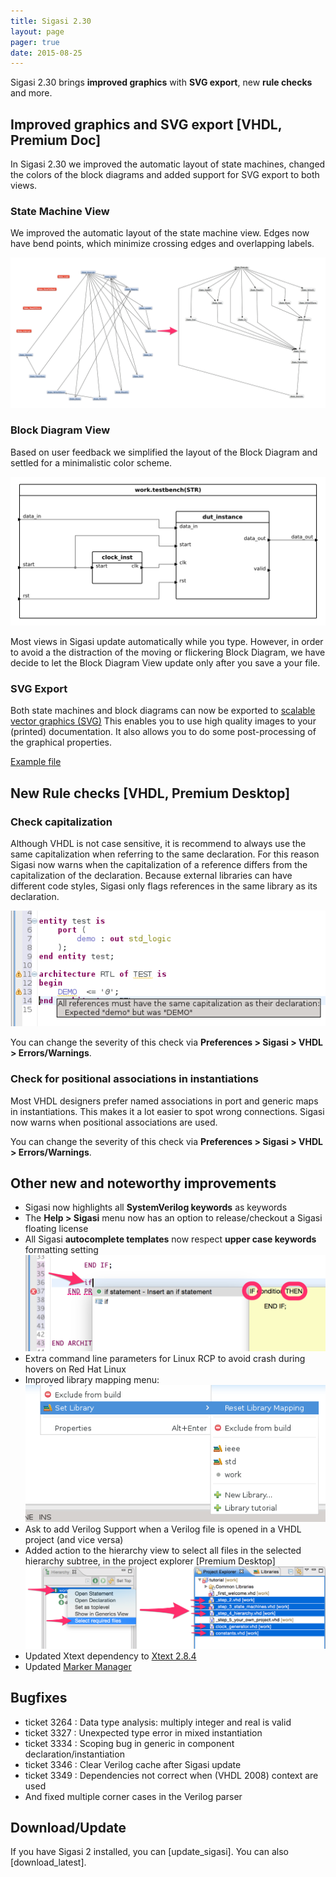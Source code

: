 ```yaml
---
title: Sigasi 2.30
layout: page
pager: true
date: 2015-08-25
---
```


Sigasi 2.30 brings **improved graphics** with **SVG export**, new **rule
checks** and more.

## Improved graphics and SVG export \[VHDL, Premium Doc\]

In Sigasi 2.30 we improved the automatic layout of state machines,
changed the colors of the block diagrams and added support for SVG
export to both views.

### State Machine View

We improved the automatic layout of the state machine view. Edges now
have bend points, which minimize crossing edges and overlapping labels.

![State machine view (Before and after)](2.30/statemachines.png "State machine view (Before and after)")

### Block Diagram View

Based on user feedback we simplified the layout of the Block Diagram and
settled for a minimalistic color scheme.

![Updated Block Diagram View](2.30/blockdiagram.png "Updated Block Diagram View")

Most views in Sigasi update automatically while you type. However, in
order to avoid a the distraction of the moving or flickering Block
Diagram, we have decide to let the Block Diagram View update only after
you save a your file.

### SVG Export

Both state machines and block diagrams can now be exported to [scalable vector graphics (SVG)](https://en.wikipedia.org/wiki/Scalable_Vector_Graphics) This enables you to use high quality images to your (printed) documentation.
It also allows you to do some post-processing of the graphical properties.

[Example file](/sites/www.sigasi.com/files/example.svg)


## New Rule checks \[VHDL, Premium Desktop\]

### Check capitalization

Although VHDL is not case sensitive, it is recommend to always use the same capitalization when referring to the same declaration. For this reason Sigasi now warns when the capitalization of a reference differs from the capitalization of the declaration. Because external libraries can have different code styles, Sigasi only flags references in the same library as its declaration.

![Check capitalization](2.30/captalization_references.png "Check capitalization")

You can change the severity of this check via **Preferences \> Sigasi \> VHDL \> Errors/Warnings**.

### Check for positional associations in instantiations

Most VHDL designers prefer named associations in port and generic maps in instantiations. This makes it a lot easier to spot wrong connections. Sigasi now warns when positional associations are used.

You can change the severity of this check via **Preferences \> Sigasi \> VHDL \> Errors/Warnings**.

## Other new and noteworthy improvements

-   Sigasi now highlights all **SystemVerilog keywords** as keywords
-   The **Help \> Sigasi** menu now has an option to release/checkout a Sigasi floating license
-   All Sigasi **autocomplete templates** now respect **upper case
    keywords** formatting setting 
    ![Autocomplete templates with upper case keywords](2.30/autocomplete_template.png "Autocomplete templates with upper case keywords")
-   Extra command line parameters for Linux RCP to avoid crash during hovers on Red Hat Linux
-   Improved library mapping menu:
    ![New Library Mapping menu](2.30/librarymapping-restore-common-libraries.png "New Library Mapping menu")
-   Ask to add Verilog Support when a Verilog file is opened in a VHDL project (and vice versa)
-   Added action to the hierarchy view to select all files in the selected hierarchy subtree, in the project explorer \[Premium Desktop\]
    ![Select all files in selected hierarchy in the Project Explorer](2.30/select-required-files-in-hierarchy.png "Select all files in selected hierarchy in the Project Explorer")
-   Updated Xtext dependency to [Xtext
    2.8.4](https://projects.eclipse.org/projects/modeling.tmf.xtext/releases/2.8.4)
-   Updated [Marker Manager](http://www.markermanager.com)

## Bugfixes

-   ticket 3264 : Data type analysis: multiply integer and real is valid
-   ticket 3327 : Unexpected type error in mixed instantiation
-   ticket 3334 : Scoping bug in generic in component declaration/instantiation
-   ticket 3346 : Clear Verilog cache after Sigasi update
-   ticket 3349 : Dependencies not correct when (VHDL 2008) context are used
-   And fixed multiple corner cases in the Verilog parser

## Download/Update

If you have Sigasi 2 installed, you can [update_sigasi]. You can also [download_latest].
